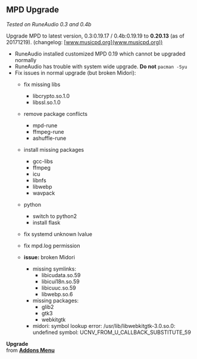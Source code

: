 MPD Upgrade
---
_Tested on RuneAudio 0.3 and 0.4b_

Upgrade MPD to latest version, 0.3:0.19.17 / 0.4b:0.19.19 to **0.20.13** (as of 20171219). (changelog: [www.musicpd.org](www.musicpd.org))
- RuneAudio installed customized MPD 0.19 which cannot be upgraded normally
- RuneAudio has trouble with system wide upgrade. **Do not** `pacman -Syu`
- Fix issues in normal upgrade (but broken Midori):
	- fix missing libs
		- libcrypto.so.1.0
		- libssl.so.1.0
	- remove package conflicts
		- mpd-rune
		- ffmpeg-rune
		- ashuffle-rune
	- install missing packages
		- gcc-libs
		- ffmpeg
		- icu
		- libnfs
		- libwebp
		- wavpack
	- python
		- switch to python2
		- install flask
	- fix systemd unknown lvalue
	- fix mpd.log permission
	
	- **issue:** broken Midori
		- missing symlinks:
			- libicudata.so.59
			- libicui18n.so.59
			- libicuuc.so.59
			- libwebp.so.6
		- missing packages:
			- glib2
			- gtk3
			- webkitgtk
		- midori: symbol lookup error: /usr/lib/libwebkitgtk-3.0.so.0: undefined symbol: UCNV_FROM_U_CALLBACK_SUBSTITUTE_59

**Upgrade**  
from [**Addons Menu**](https://github.com/rern/RuneAudio_Addons)
